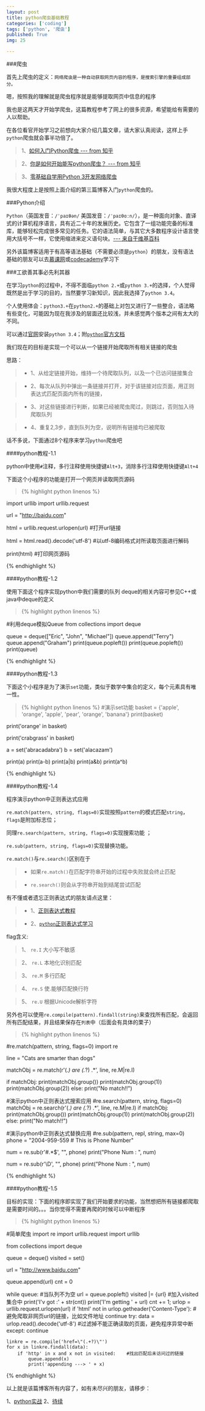 ```yaml
---
layout: post
title: python爬虫基础教程
categories: ['coding']
tags: ['python', '爬虫']
published: True
img: 25

---
```


###爬虫

首先上爬虫的定义：`网络爬虫是一种自动获取网页内容的程序，是搜索引擎的重要组成部分。`

嗯，按照我的理解就是爬虫程序就是能够提取网页中信息的程序

我也是这两天才开始学爬虫，这篇教程参考了网上的很多资源，希望能给有需要的人以帮助。

在各位看官开始学习之前想向大家介绍几篇文章，请大家认真阅读，这样上手`python`爬虫就会事半功倍了。

> 1、[如何入门Python爬虫 --- from 知乎](http://www.zhihu.com/question/20899988)

> 2、[你是如何开始能写python爬虫？ --- from 知乎](http://www.zhihu.com/question/21358581)

> 3、[零基础自学用Python 3开发网络爬虫](http://blog.jobbole.com/77821/)

我很大程度上是按照上面介绍的第三篇博客入门`python`爬虫的。

###Python介绍

`Python`（英国发音：`/ˈpaɪθən/` 美国发音：`/ˈpaɪθɑːn/`），是一种面向对象、直译式的计算机程序语言，具有近二十年的发展历史。它包含了一组功能完备的标准库，能够轻松完成很多常见的任务。它的语法简单，与其它大多数程序设计语言使用大括号不一样，它使用缩进来定义语句块。[--- 来自于维基百科](https://zh.wikipedia.org/wiki/Python)

另外该篇博客适用于有高等语法基础（不需要必须是`python`）的朋友，没有语法基础的朋友可以去[慕课网](http://www.imooc.com/learn/177)或[codecademy](https://www.codecademy.com/en/tracks/python)学习下

###工欲善其事必先利其器

在学习`python`的过程中，不得不面临`python 2.+`或`python 3.+`的选择，个人觉得既然是出于学习的目的，当然要学习新知识，因此我选择了`python 3.4`。

个人使用体会：`python3.+`在`python2.+`的基础上对包又进行了一些整合，语法略有些变化，可能因为现在我涉及的层面还比较浅，并未感觉两个版本之间有太大的不同。

可以通过[官网](https://www.python.org/)安装`python 3.4`；附[`python`官方文档](https://www.python.org/)

我们现在的目标是实现一个可以从一个链接开始爬取所有相关链接的爬虫

思路：

> - 1、从给定链接开始，维持一个待爬取队列，以及一个已访问链接集合

> - 2、每次从队列中弹出一条链接并打开，对于该链接对应页面，用正则表达式匹配页面内所有的链接，

> - 3、对这些链接进行判断，如果已经被爬虫爬过，则跳过，否则加入待爬取队列

> - 4、重复2,3步，直到队列为空，说明所有链接均已被爬取

话不多说，下面通过8个程序来学习`python`爬虫吧

####python教程-1.1

python中使用`#`注释，多行注释使用快捷键`Alt+3`，消除多行注释使用快捷键`Alt+4`

下面这个小程序的功能是打开一个网页并读取网页源码

>{% highlight python linenos %}

import urllib
import urllib.request

url = "http://baidu.com"

html = urllib.request.urlopen(url)	#打开url链接

html = html.read().decode('utf-8')	#以utf-8编码格式对所读取页面进行解码

print(html)		#打印网页源码

{% endhighlight %}

####python教程-1.2

使用下面这个程序实现python中我们需要的队列
deque的相关内容可参见C++或java中deque的定义

>{% highlight python linenos %}

#利用deque模拟Queue
from collections import deque

queue = deque(["Eric", "John", "Michael"])
queue.append("Terry")
queue.append("Graham")
print(queue.popleft())
print(queue.popleft())
print(queue)


{% endhighlight %}

####python教程-1.3

下面这个小程序是为了演示`set`功能，类似于数学中集合的定义，每个元素具有唯一性。

>{% highlight python linenos %}
#演示set功能
basket = {'apple', 'orange', 'apple', 'pear', 'orange', 'banana'}
print(basket)

print('orange' in basket)

print('crabgrass' in basket)

a = set('abracadabra')
b = set('alacazam')

print(a)
print(a-b)
print(a|b)
print(a&b)
print(a^b)

{% endhighlight %}

####python教程-1.4

程序演示python中正则表达式应用

`re.match(pattern, string, flags=0)`实现按照`pattern`的模式匹配`string`，`flags`是附加标志位；

同理`re.search(pattern, string, flags=0)`实现搜索功能 ；

`re.sub(pattern, string, flags=0)`实现替换功能。

`re.match()`与`re.search()`区别在于

> - 如果`re.match()`在匹配字符串开始的过程中失败就会终止匹配

> - `re.search()`则会从字符串开始到结尾尝试匹配

有不懂或者遗忘正则表达式的朋友请点这里：

> - 1、[正则表达式教程](http://blog.yinwoods.com/coding/%E6%AD%A3%E5%88%99%E8%A1%A8%E8%BE%BE%E5%BC%8F%E5%AD%A6%E4%B9%A0.html)

> - 2、[`python`正则表达式学习](http://blog.jobbole.com/75188/)

flag含义:

> 1、 `re.I` 大小写不敏感

> 2、 `re.L` 本地化识别匹配

> 3、 `re.M` 多行匹配

> 4、 `re.S` 使.能够匹配换行符

> 5、 `re.U` 根据Unicode解析字符

另外也可以使用`re.compile(pattern).findall(string)`来查找所有匹配，会返回所有匹配结果，并且结果保存在`列表`中（后面会有具体的栗子）

>{% highlight python linenos %}

#re.match(pattern, string, flags=0)
import re

line = "Cats are smarter than dogs"

matchObj = re.match(r'(.*) are (.*?) .*', line, re.M|re.I)

if matchObj:
    print(matchObj.group())
    print(matchObj.group(1))
    print(matchObj.group(2))
else:
    print("No match!!")

#演示python中正则表达式搜索应用
#re.search(pattern, string, flags=0)
matchObj = re.search(r'(.*) are (.*?) .*', line, re.M|re.I)
if matchObj:
    print(matchObj.group())
    print(matchObj.group(1))
    print(matchObj.group(2))
else:
    print("No match!!")

#演示python中正则表达式替换应用
#re.sub(pattern, repl, string, max=0)
phone = "2004-959-559 # This is Phone Number"

num = re.sub(r'#.*$', "", phone)
print("Phone Num : ", num)

num = re.sub(r'\D', "", phone)
print("Phone Num : ", num)

{% endhighlight %}

####python教程-1.5

目标的实现：下面的程序即实现了我们开始要求的功能，当然想把所有链接都爬取是需要时间的。。。当你觉得不需要再爬的时候可以中断程序

>{% highlight python linenos %}

#简单爬虫
import re
import urllib.request
import urllib

from collections import deque

queue = deque()
visited = set()

url = "http://www.baidu.com"

queue.append(url)
cnt = 0

while queue:	#当队列不为空
    url = queue.popleft()
    visited |= {url}	#加入visited集合中
    print('I\'v got :' + str(cnt))
    print('I\'m getting ' + url)
    cnt += 1;
    urlop = urllib.request.urlopen(url)
    if 'html' not in urlop.getheader('Content-Type'):	#避免爬取非网页url的链接，比如文件地址
        continue
    try:
        data = urlop.read().decode('utf-8')	#过滤掉不能正确读取的页面，避免程序异常中断
    except:
        continue

    linkre = re.compile('href=\"(.+?)\"')
    for x in linkre.findall(data):
        if 'http' in x and x not in visited:	#找出匹配后未访问过的链接
            queue.append(x)
            print('appending ---> ' + x)


{% endhighlight %}

以上就是该篇博客所有内容了，如有未尽兴的朋友，请移步：

1、[python实战]()
2、[待续]()